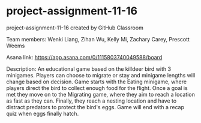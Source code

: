 # project-assignment-11-16
project-assignment-11-16 created by GitHub Classroom


Team members:
Wenki Liang, Zihan Wu, Kelly Mi, Zachary Carey, Prescott Weems

Asana link: https://app.asana.com/0/1115803740049588/board


Description:
An educational game based on the killdeer bird with 3 minigames. 
Players can choose to migrate or stay and minigame lengths will change based on decision.
Game starts with the Eating minigame, where players direct the bird to collect enough food for the flight.
Once a goal is met they move on to the Migrating game, where they aim to reach a location as fast as they can.
Finally, they reach a nesting location and have to distract predators to protect the bird's eggs.
Game will end with a recap quiz when eggs finally hatch.  

